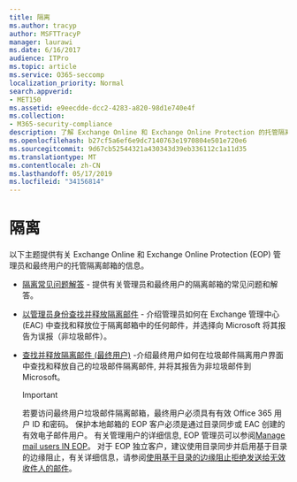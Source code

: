 ```yaml
---
title: 隔离
ms.author: tracyp
author: MSFTTracyP
manager: laurawi
ms.date: 6/16/2017
audience: ITPro
ms.topic: article
ms.service: O365-seccomp
localization_priority: Normal
search.appverid:
- MET150
ms.assetid: e9eecdde-dcc2-4283-a820-98d1e740e4f
ms.collection:
- M365-security-compliance
description: 了解 Exchange Online 和 Exchange Online Protection 的托管隔离。
ms.openlocfilehash: b27cf5a6ef6e9dc7140763e1970804e501e720e6
ms.sourcegitcommit: 9d67cb52544321a430343d39eb336112c1a11d35
ms.translationtype: MT
ms.contentlocale: zh-CN
ms.lasthandoff: 05/17/2019
ms.locfileid: "34156814"
---
```

# <a name="quarantine"></a>隔离

以下主题提供有关 Exchange Online 和 Exchange Online Protection (EOP) 管理员和最终用户的托管隔离邮箱的信息。
  
- [隔离常见问题解答](quarantine-faq.md) - 提供有关管理员和最终用户的隔离邮箱的常见问题和解答。 
    
- [以管理员身份查找并释放隔离邮件](find-and-release-quarantined-messages-as-an-administrator.md) - 介绍管理员如何在 Exchange 管理中心 (EAC) 中查找和释放位于隔离邮箱中的任何邮件，并选择向 Microsoft 将其报告为误报（非垃圾邮件）。 
    
- [查找并释放隔离邮件 (最终用户)](http://technet.microsoft.com/library/e439b560-827a-4807-abd3-6b861c1ff786.aspx) -介绍最终用户如何在垃圾邮件隔离用户界面中查找和释放自己的垃圾邮件隔离邮件, 并将其报告为非垃圾邮件到 Microsoft。 
    
    > [!IMPORTANT]
    > 若要访问最终用户垃圾邮件隔离邮箱，最终用户必须具有有效 Office 365 用户 ID 和密码。 保护本地邮箱的 EOP 客户必须是通过目录同步或 EAC 创建的有效电子邮件用户。 有关管理用户的详细信息, EOP 管理员可以参阅[Manage mail users IN EOP](eop/manage-mail-users-in-eop.md)。 对于 EOP 独立客户，建议使用目录同步并启用基于目录的边缘阻止，有关详细信息，请参阅[使用基于目录的边缘阻止拒绝发送给无效收件人的邮件](http://technet.microsoft.com/library/ca7b7416-92ed-40ad-abdb-695be46ea2e4.aspx)。 
  
    

